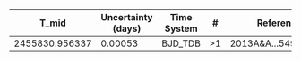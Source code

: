 |T_mid|Uncertainty (days)           |Time System|#                                            |Reference                           |
|-----|-----------------------------|-----------|---------------------------------------------|------------------------------------|
|2455830.956337|0.00053                      |BJD_TDB    |>1                                           |2013A&A...549A.134H                 |
